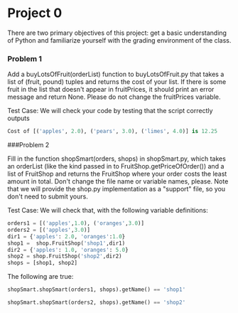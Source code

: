 # Project 0 
There are two primary objectives of this project: get a basic understanding of Python and familiarize yourself with the grading environment of the class.

### Problem 1

Add a buyLotsOfFruit(orderList) function to buyLotsOfFruit.py that takes a list of (fruit, pound) tuples and returns the cost of your list. If there is some fruit in the list that doesn't appear in fruitPrices, it should print an error message and return None. Please do not change the fruitPrices variable.

Test Case: We will check your code by testing that the script correctly outputs

```python
Cost of [('apples', 2.0), ('pears', 3.0), ('limes', 4.0)] is 12.25
```
###Problem 2

Fill in the function shopSmart(orders, shops) in shopSmart.py, which takes an orderList (like the kind passed in to FruitShop.getPriceOfOrder()) and a list of FruitShop and returns the FruitShop where your order costs the least amount in total. Don't change the file name or variable names, please. Note that we will provide the shop.py implementation as a "support" file, so you don't need to submit yours.

Test Case: We will check that, with the following variable definitions:

```python
orders1 = [('apples',1.0), ('oranges',3.0)]
orders2 = [('apples',3.0)]
dir1 = {'apples': 2.0, 'oranges':1.0}
shop1 =  shop.FruitShop('shop1',dir1)
dir2 = {'apples': 1.0, 'oranges': 5.0}
shop2 = shop.FruitShop('shop2',dir2)
shops = [shop1, shop2]
```	      
The following are true:

```python
shopSmart.shopSmart(orders1, shops).getName() == 'shop1'

shopSmart.shopSmart(orders2, shops).getName() == 'shop2'
```
